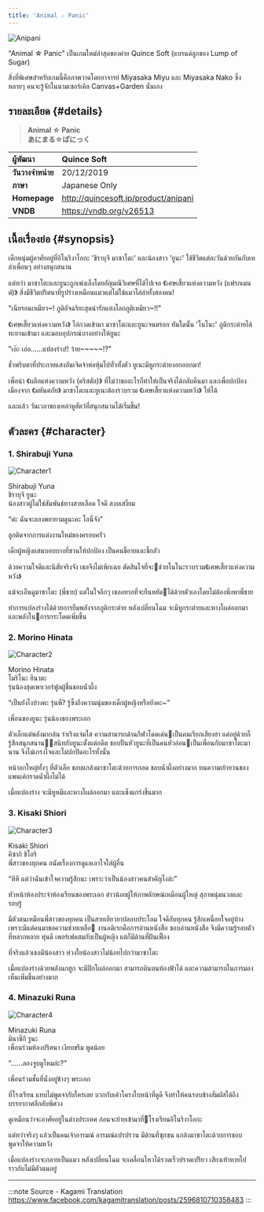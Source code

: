 ```yaml
---
title: 'Animal ☆ Panic'
---
```


![Anipani](https://res.cloudinary.com/kagamiweb/image/upload/v1631538697/visualnovel/preview/anipani.jpg)

"Animal ☆ Panic" เป็นเกมใหม่ล่าสุดของค่าย Quince Soft (แบรนด์ลูกของ Lump of Sugar) 

สิ่งที่พิเศษสำหรับเกมนี้คือภาพวาดโดยอาจารย์ Miyasaka Miyu และ Miyasaka Nako ซึ่งหลายๆ คนจะรู้จักในนามเซอร์เคิล Canvas+Garden นั่นเอง

## รายละเอียด {#details}

> **Animal ☆ Panic**  
> **あにまる☆ぱにっく**

| ผู้พัฒนา | Quince Soft |
| :---- | :---- |
| **วันวางจำหน่าย** | 20/12/2019 |
| **ภาษา** | Japanese Only |
| **Homepage** | http://quincesoft.jp/product/anipani |
| **VNDB** | https://vndb.org/v26513 |

## เนื้อเรื่องย่อ {#synopsis}

เด็กหนุ่มผู้อาศัยอยู่ที่อิโนริงาโอกะ 'ชิราบุจิ มาซาโตะ' และน้องสาว 'ยูนะ' ใช้ชีวิตแต่ละวันด้วยกันกับเหล่าเพื่อนๆ อย่างสนุกสนาน

แต่ทว่า มาซาโตะและยูนะถูกเพ่งเล็งโดยอัญมณีวิเศษที่ได้ไปเจอ 《เศษเสี้ยวแห่งความหวัง (แฟรกเมนต์)》 สิ่งมีชีวิตปริศนาที่รูปร่างเหมือนแมวแต่ไม่ใช่แมวไล่ล่าทั้งสองคน!

"เนียรอนเหมียว~! ภูติอัจฉริยะสุดน่ารักแห่งโลกภูติเหมียว~!!"

《เศษเสี้ยวแห่งความหวัง》 ไล่กวดเข้ามา มาซาโตะและยูนะจนตรอก ทันใดนั้น 'โนโนะ' ภูติกระต่ายได้ทะยานเข้ามา และมอบอุปกรณ์บางอย่างให้ยูนะ

"เอ๊ะ เอ่อ......แปลงร่าง!! ว้าย~~~~~!?"

ชั่วพริบตาที่ประกายแสงอันเจิดจ้าห่อหุ้มไปทั่วทั้งตัว ยูเนะมีหูกระต่ายงอกออกมา!

เพื่อนำ 《ผลึกแห่งความหวัง (คริสตัล)》 ที่ไม่ว่าขออะไรก็ทำให้เป็นจริงได้กลับคืนมา และเพื่อปกป้องเมืองจาก 《มหันตภัย》 มาซาโตะและยูเนะต้องรวบรวม 《เศษเสี้ยวแห่งความหวัง》 ให้ได้

และแล้ว วันเวลาของเหล่าหูสัตว์ที่สนุกสนานได้เริ่มขึ้น!

## ตัวละคร {#character}

### 1. Shirabuji Yuna

![Character1](https://res.cloudinary.com/kagamiweb/image/upload/v1631538697/visualnovel/preview/anipani_character1.jpg)

Shirabuji Yuna  
ชิราบุจิ ยูนะ  
น้องสาวผู้ไม่ใช่สัมพันธ์ทางสายเลือด ใจดี สงบเสงี่ยม

“ค่ะ ฉันจะลองพยายามดูนะคะ โอนี่จัง”

ลูกติดจากการแต่งงานใหม่ของครอบครัว

เด็กผู้หญิงแสนบอบบางที่ชวนให้ปกป้อง เป็นคนขี้อายและขี้กลัว

ด้วยความใจดีและนิสัยจริงจัง เธอจึงไม่เพิกเฉย ตัดสินใจที่จะช่วยโนโนะรวบรวม《เศษเสี้ยวแห่งความหวัง》

แม้จะเอ็นดูมาซาโตะ (พี่ชาย) แต่ในใจลึกๆ เธออยากที่จะยืนหยัดได้ด้วยตัวเองโดยไม่ต้องพึ่งพาพี่ชาย

ทำการแปลงร่างได้ด้วยการยืมพลังจากภูติกระต่าย
หลังเปลี่ยนโฉม จะมีหูกระต่ายและหางโผล่ออกมา และพลังในการกระโดดเพิ่มขึ้น

### 2. Morino Hinata

![Character2](https://res.cloudinary.com/kagamiweb/image/upload/v1631538697/visualnovel/preview/anipani_character2.jpg)

Morino Hinata  
โมริโนะ ฮินาตะ  
รุ่นน้องสุดเพาเวอร์ฟูลผู้ชื่นชอบน้ำผึ้ง

“เป็นยังไงบ้างคะ รุ่นพี่?
รู้ซึ้งถึงความนุ่มของเด็กผู้หญิงหรือยังคะ~”

เพื่อนของยูนะ รุ่นน้องของพระเอก

ตัวเล็กแต่พลังมากล้น ร่าเริงแจ่มใส ความสามารถด้านกีฬาโดดเด่นเป็นคนเรียกเสียงฮา แค่อยู่ด้วยก็รู้สึกสนุกสนานสนิทกับยูนะตั้งแต่อดีต ชอบปั่นหัวยูนะที่เป็นคนหัวอ่อนเป็นเพื่อนกับมาซาโตะมานาน จึงไม่เกรงใจและไม่ปกปิดอะไรทั้งนั้น

หน้าอกใหญ่ทั้งๆ ที่ตัวเล็ก ชอบแกล้งมาซาโตะด้วยการกอด
ชอบน้ำผึ้งอย่างมาก ทนความเย้ายวนของแพนเค้กราดน้ำผึ้งไม่ได้

เมื่อแปลงร่าง จะมีหูหมีและหางโผล่ออกมา และแข็งแกร่งขึ้นมาก

### 3. Kisaki Shiori

![Character3](https://res.cloudinary.com/kagamiweb/image/upload/v1631538695/visualnovel/preview/anipani_character3.jpg)

Kisaki Shiori  
คิซากิ ชิโอริ  
พี่สาวของทุกคน ถนัดเรื่องการดูแลเอาใจใส่ผู้อื่น

“หึหึ แต่ว่าฉันเข้าใจความรู้สึกนะ
เพราะว่าเป็นน้องสาวคนสำคัญไงล่ะ”

หัวหน้าห้องประจำห้องเรียนของพระเอก สาวน้อยผู้ให้ภาพลักษณ์เหมือนผู้ใหญ่ สุภาพนุ่มนวลและรอบรู้

มีตัวตนเหมือนพี่สาวของทุกคน เป็นสายเยียวยาปลอบประโลม ใจดีกับทุกคน รู้สึกเหนื่อยใจอยู่บ้างเพราะมีแต่คนมาขอความช่วยเหลือ
งานอดิเรกคือการอ่านหนังสือ ชอบอ่านหนังสือ จึงมีความรู้รอบตัวที่หลากหลาย หุ่นดี เพอร์เฟคสมกับเป็นผู้หญิง แต่ก็มีด้านที่ฝันเฟื่อง

ที่จริงแล้วเธอมีน้องสาว ห่วงใยน้องสาวไม่น้อยไปกว่ามาซาโตะ

เมื่อแปลงร่างด้วยพลังนกฮูก จะมีปีกโผล่ออกมา สามารถบินบนท้องฟ้าได้ และความสามารถในการมองเห็นเพิ่มขึ้นอย่างมาก

### 4. Minazuki Runa

![Character4](https://res.cloudinary.com/kagamiweb/image/upload/v1631538697/visualnovel/preview/anipani_character4.jpg)

Minazuki Runa  
มินาซึกิ รูนะ  
เพื่อนร่วมห้องปริศนา เงียบขรึม พูดน้อย

“......ลองจูบดูไหมล่ะ?”

เพื่อนร่วมชั้นที่นั่งอยู่ข้างๆ พระเอก

ที่โรงเรียน แทบไม่พูดจากับใครเลย บวกกับเค้าโครงใบหน้าที่ดูดี
จึงทำให้คนรอบข้างสัมผัสได้ถึงบรรยากาศลึกลับพิศวง

ดูเหมือนว่าจะอาศัยอยู่ในต่างประเทศ ก่อนจะย้ายเข้ามาที่โรงเรียนอิโนริงาโอกะ

แต่ทว่าจริงๆ แล้วเป็นคนเจ้าอารมณ์ อารมณ์แปรปรวน
มีด้านที่ซุกซน แกล้งมาซาโตะด้วยการชอบพูดจาให้ความหวัง

เมื่อแปลงร่างจะกลายเป็นแมว หลังเปลี่ยนโฉม จะเคลื่อนไหวได้รวดเร็วปราดเปรียว เสียงเท้าหายไปราวกับไม่มีตัวตนอยู่

---
:::note Source - Kagami Translation
https://www.facebook.com/kagamitranslation/posts/2596810710358483
:::